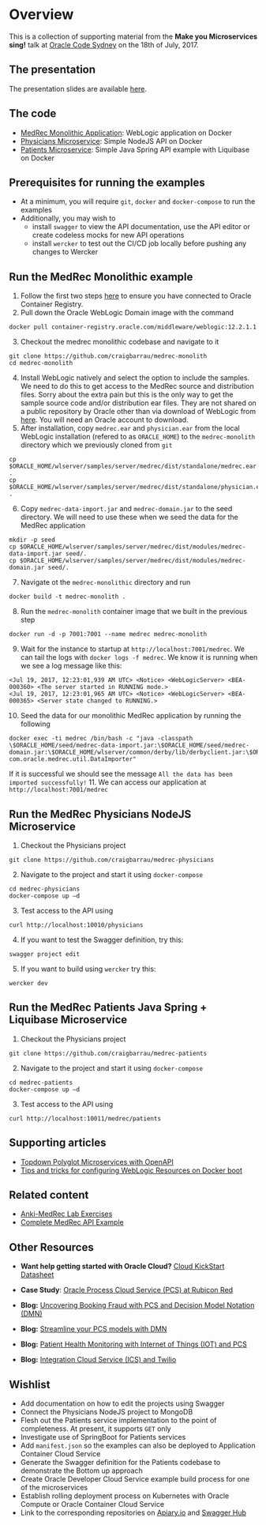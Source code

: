# Overview

This is a collection of supporting material from the **Make you Microservices sing!** talk at [Oracle Code Sydney](https://developer.oracle.com/code/sydney) on the 18th of July, 2017.

## The presentation

The presentation slides are available [here](https://www.slideshare.net/craigbarr7528/make-your-microservices-sing).

## The code

* [MedRec Monolithic Application](https://github.com/craigbarrau/medrec-monolith): WebLogic application on Docker
* [Physicians Microservice](https://github.com/craigbarrau/medrec-physicians): Simple NodeJS API on Docker
* [Patients Microservice](https://github.com/craigbarrau/medrec-patients): Simple Java Spring API example with Liquibase on Docker

## Prerequisites for running the examples

* At a minimum, you will require `git`, `docker` and `docker-compose` to run the examples
* Additionally, you may wish to 
  * install `swagger` to view the API documentation, use the API editor or create codeless mocks for new API operations
  * install `wercker` to test out the CI/CD job locally before pushing any changes to Wercker

## Run the MedRec Monolithic example

1. Follow the first two steps [here](http://blog.rubiconred.com/a-first-look-at-the-oracle-container-registry/) to ensure you have connected to Oracle Container Registry.
2. Pull down the Oracle WebLogic Domain image with the command 
```
docker pull container-registry.oracle.com/middleware/weblogic:12.2.1.1
```
3. Checkout the medrec monolithic codebase and navigate to it
```
git clone https://github.com/craigbarrau/medrec-monolith
cd medrec-monolith
```
4. Install WebLogic natively and select the option to include the samples. We need to do this to get access to the MedRec source and distribution files. Sorry about the extra pain but this is the only way to get the sample source code and/or distribution ear files. They are not shared on a public repository by Oracle other than via download of WebLogic from [here](http://www.oracle.com/technetwork/middleware/fusion-middleware/downloads/index.html). You will need an Oracle account to download.
5. After installation, copy `medrec.ear` and `physician.ear` from the local WebLogic installation (refered to as `ORACLE_HOME`) to the `medrec-monolith` directory which we previously cloned from `git`
```
cp $ORACLE_HOME/wlserver/samples/server/medrec/dist/standalone/medrec.ear .
cp $ORACLE_HOME/wlserver/samples/server/medrec/dist/standalone/physician.ear .
```
6. Copy `medrec-data-import.jar` and `medrec-domain.jar` to the seed directory. We will need to use these when we seed the data for the MedRec application
```
mkdir -p seed
cp $ORACLE_HOME/wlserver/samples/server/medrec/dist/modules/medrec-data-import.jar seed/.
cp $ORACLE_HOME/wlserver/samples/server/medrec/dist/modules/medrec-domain.jar seed/.
```
7. Navigate ot the `medrec-monolithic` directory and run 
```
docker build -t medrec-monolith .
```
8. Run the `medrec-monolith` container image that we built in the previous step
```
docker run -d -p 7001:7001 --name medrec medrec-monolith 
```
9. Wait for the instance to startup at `http://localhost:7001/medrec`. We can tail the logs with `docker logs -f medrec`. We know it is running when we see a log message like this:
```
<Jul 19, 2017, 12:23:01,939 AM UTC> <Notice> <WebLogicServer> <BEA-000360> <The server started in RUNNING mode.> 
<Jul 19, 2017, 12:23:01,965 AM UTC> <Notice> <WebLogicServer> <BEA-000365> <Server state changed to RUNNING.>
```
10. Seed the data for our monolithic MedRec application by running the following
```
docker exec -ti medrec /bin/bash -c "java -classpath \$ORACLE_HOME/seed/medrec-data-import.jar:\$ORACLE_HOME/seed/medrec-domain.jar:\$ORACLE_HOME/wlserver/common/derby/lib/derbyclient.jar:\$ORACLE_HOME/wlserver/server/lib/weblogic.jar com.oracle.medrec.util.DataImporter"
```
If it is successful we should see the message `All the data has been imported successfully!`
11. We can access our application at `http://localhost:7001/medrec`

## Run the MedRec Physicians NodeJS Microservice

1. Checkout the Physicians project
```
git clone https://github.com/craigbarrau/medrec-physicians
```
2. Navigate to the project and start it using `docker-compose`
```
cd medrec-physicians
docker-compose up –d
```
3. Test access to the API using
```
curl http://localhost:10010/physicians
```
4. If you want to test the Swagger definition, try this:
```
swagger project edit
```
5. If you want to build using `wercker` try this:
```
wercker dev
```

## Run the MedRec Patients Java Spring + Liquibase Microservice

1. Checkout the Physicians project
```
git clone https://github.com/craigbarrau/medrec-patients
```
2. Navigate to the project and start it using `docker-compose`
```
cd medrec-patients
docker-compose up –d
```
3. Test access to the API using
```
curl http://localhost:10011/medrec/patients
```

## Supporting articles

* [Topdown Polyglot Microservices with OpenAPI](http://blog.rubiconred.com/topdown-polyglot-microservices-with-openapi/)
* [Tips and tricks for configuring WebLogic Resources on Docker boot](http://blog.rubiconred.com/tips-and-tricks-for-configuring-weblogic-resources-on-docker-boot)

## Related content

* [Anki-MedRec Lab Exercises](https://barackd222.github.io/)
* [Complete MedRec API Example](https://github.com/barackd222/ankimedrec-apis)

## Other Resources

* **Want help getting started with Oracle Cloud?** [Cloud KickStart Datasheet](https://www.rubiconred.com/resource/datasheet-cloud-kickstart/)

* **Case Study**: [Oracle Process Cloud Service (PCS) at Rubicon Red](https://www.rubiconred.com/resource/cs-rubicon-red-oracle-pcs/)

* **Blog:** [Uncovering Booking Fraud with PCS and Decision Model Notation (DMN)](http://blog.rubiconred.com/complex-decision-making-using-dmn-in-oracle-process-cloud-service/)

* **Blog:** [Streamline your PCS models with DMN](http://blog.rubiconred.com/working-with-decision-model-and-notation-in-oracle-process-cloud-service/)

* **Blog:** [Patient Health Monitoring with Internet of Things (IOT) and PCS](http://blog.rubiconred.com/iot-health-monitoring/)

* **Blog:** [Integration Cloud Service (ICS) and Twilio](http://blog.rubiconred.com/oracle-ics-and-twilio-publish-subscribe-integration-pattern/)


## Wishlist

* Add documentation on how to edit the projects using Swagger
* Connect the Physicians NodeJS project to MongoDB
* Flesh out the Patients service implementation to the point of completeness. At present, it supports `GET` only
* Investigate use of SpringBoot for Patients services
* Add `manifest.json` so the examples can also be deployed to Application Container Cloud Service
* Generate the Swagger definition for the Patients codebase to demonstrate the Bottom up approach
* Create Oracle Developer Cloud Service example build process for one of the microservices
* Establish rolling deployment process on Kubernetes with Oracle Compute or Oracle Container Cloud Service
* Link to the corresponding repositories on [Apiary.io](https://apiary.io) and [Swagger Hub](https://app.swaggerhub.com/)

